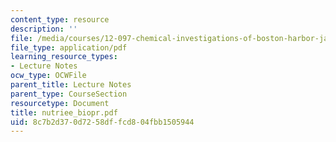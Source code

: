 ```yaml
---
content_type: resource
description: ''
file: /media/courses/12-097-chemical-investigations-of-boston-harbor-january-iap-2006/8c7b2d370d7258dffcd804fbb1505944_nutriee_biopr.pdf
file_type: application/pdf
learning_resource_types:
- Lecture Notes
ocw_type: OCWFile
parent_title: Lecture Notes
parent_type: CourseSection
resourcetype: Document
title: nutriee_biopr.pdf
uid: 8c7b2d37-0d72-58df-fcd8-04fbb1505944
---
```

